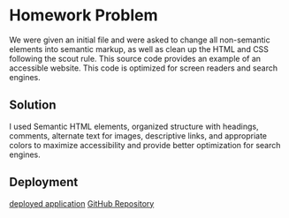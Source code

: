 # Homework Problem
We were given an initial file and were asked to change all non-semantic elements into semantic markup, as well as clean up the HTML and  CSS following the scout rule. This source code provides an example of an accessible website. This code is optimized for screen readers and search engines.
## Solution
I used Semantic HTML elements, organized structure with headings, comments, alternate text for images, descriptive links, and appropriate colors to maximize accessibility and provide better optimization for search engines.

## Deployment
[deployed application](https://ghudson46.github.io/homework1-coderefractor/)
[GitHub Repository](https://github.com/ghudson46/homework1-coderefractor/)
